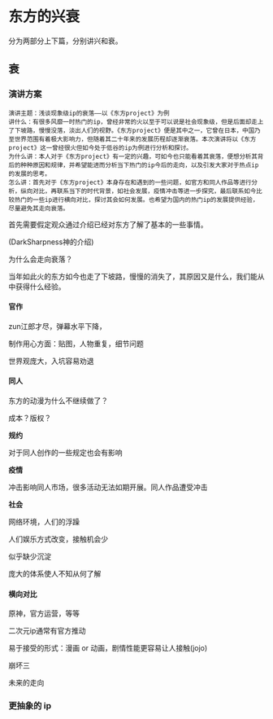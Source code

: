 # 东方的兴衰

分为两部分上下篇，分别讲兴和衰。




## 衰

### 演讲方案

```
演讲主题：浅谈现象级ip的衰落——以《东方project》为例
讲什么：有很多风靡一时热门的ip，曾经非常的火以至于可以说是社会现象级，但是后面却走上了下坡路，慢慢没落，淡出人们的视野。《东方project》便是其中之一，它曾在日本，中国乃至世界范围有着极大影响力，但随着其二十年来的发展历程却逐渐衰落。本次演讲将以《东方project》这一曾经很火但如今处于低谷的ip为例进行分析和探讨。
为什么讲：本人对于《东方project》有一定的兴趣，可如今也只能看着其衰落，便想分析其背后的种种原因和规律，并希望能进而分析当下热门的ip今后的走向，以及引发大家对于热点ip的发展的思考。
怎么讲：首先对于《东方project》本身存在和遇到的一些问题，如官方和同人作品等进行分析，纵向对比，再联系当下的时代背景，如社会发展，疫情冲击等进一步探究，最后联系如今比较热门的一些ip进行横向对比，探讨其会如何发展。也希望为国内的热门ip的发展提供经验，尽量避免其走向衰落。
```

首先需要假定观众通过介绍已经对东方了解了基本的一些事情。

(DarkSharpness神的介绍)

为什么会走向衰落？

当年如此火的东方如今也走了下坡路，慢慢的消失了，其原因又是什么，我们能从中获得什么经验。

#### 官作

zun江郎才尽，弹幕水平下降，

制作用心方面：贴图，人物重复，细节问题

世界观庞大，入坑容易劝退



#### 同人

东方的动漫为什么不继续做了？

成本？版权？



**规约**

对于同人创作的一些规定也会有影响

**疫情**

冲击影响同人市场，很多活动无法如期开展。同人作品遭受冲击

**社会**

网络环境，人们的浮躁

人们娱乐方式改变，接触机会少

似乎缺少沉淀

庞大的体系使人不知从何了解

#### 横向对比

原神，官方运营，等等

二次元ip通常有官方推动

易于接受的形式：漫画 or 动画，剧情性能更容易让人接触(jojo)

崩坏三

未来的走向

### 更抽象的 ip


